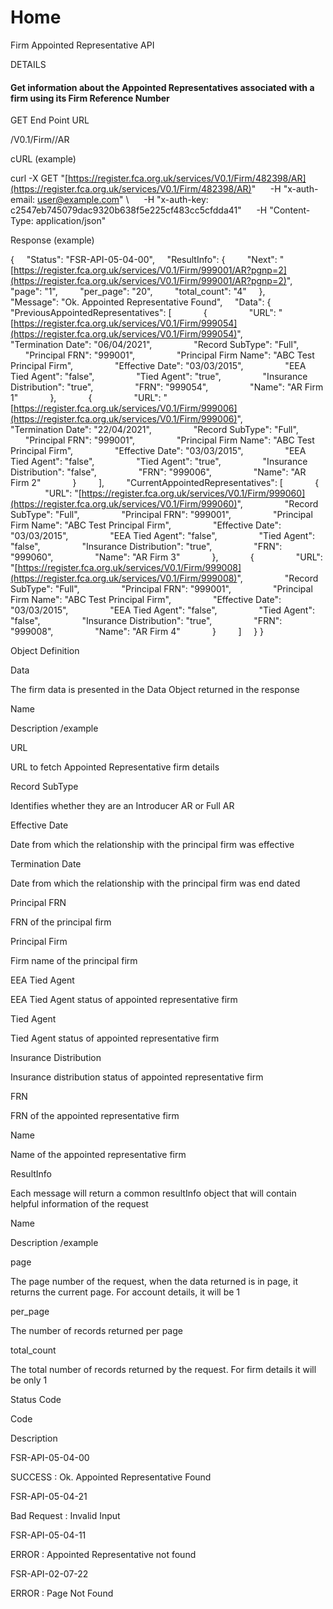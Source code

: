 # Home

Firm Appointed Representative API

  

DETAILS

#### Get information about the Appointed Representatives associated with a firm using its Firm Reference Number

  

GET End Point URL

/V0.1/Firm/<FRN>/AR

  

cURL (example)

  

curl -X GET "[https://register.fca.org.uk/services/V0.1/Firm/482398/AR](https://register.fca.org.uk/services/V0.1/Firm/482398/AR)" 
     -H "x-auth-email: [user@example.com](mailto:user@example.com)" \\
     -H "x-auth-key: c2547eb745079dac9320b638f5e225cf483cc5cfdda41" 
     -H "Content-Type: application/json"

  

Response (example)

  

{
    "Status": "FSR-API-05-04-00",
    "ResultInfo": {
        "Next": "[https://register.fca.org.uk/services/V0.1/Firm/999001/AR?pgnp=2](https://register.fca.org.uk/services/V0.1/Firm/999001/AR?pgnp=2)",
        "page": "1",
        "per\_page": "20",
        "total\_count": "4"
    },
    "Message": "Ok. Appointed Representative Found",
    "Data": {
        "PreviousAppointedRepresentatives": \[
            {
                "URL": "[https://register.fca.org.uk/services/V0.1/Firm/999054](https://register.fca.org.uk/services/V0.1/Firm/999054)",
                "Termination Date": "06/04/2021",
                "Record SubType": "Full",
                "Principal FRN": "999001",
                "Principal Firm Name": "ABC Test Principal Firm",
                "Effective Date": "03/03/2015",
                "EEA Tied Agent": "false",
                "Tied Agent": "true",
                "Insurance Distribution": "true",
                "FRN": "999054",
                "Name": "AR Firm 1"
            },
            {
                "URL": "[https://register.fca.org.uk/services/V0.1/Firm/999006](https://register.fca.org.uk/services/V0.1/Firm/999006)",
                "Termination Date": "22/04/2021",
                "Record SubType": "Full",
                "Principal FRN": "999001",
                "Principal Firm Name": "ABC Test Principal Firm",
                "Effective Date": "03/03/2015",
                "EEA Tied Agent": "false",
                "Tied Agent": "true",
                "Insurance Distribution": "false",
                "FRN": "999006",
                "Name": "AR Firm 2"
            }
        \],
        "CurrentAppointedRepresentatives": \[
            {
                "URL": "[https://register.fca.org.uk/services/V0.1/Firm/999060](https://register.fca.org.uk/services/V0.1/Firm/999060)",
                "Record SubType": "Full",
                "Principal FRN": "999001",
                "Principal Firm Name": "ABC Test Principal Firm",
                "Effective Date": "03/03/2015",
                "EEA Tied Agent": "false",
                "Tied Agent": "false",
                "Insurance Distribution": "true",
                "FRN": "999060",
                "Name": "AR Firm 3"
            },
            {
                "URL": "[https://register.fca.org.uk/services/V0.1/Firm/999008](https://register.fca.org.uk/services/V0.1/Firm/999008)",
                "Record SubType": "Full",
                "Principal FRN": "999001",
                "Principal Firm Name": "ABC Test Principal Firm",
                "Effective Date": "03/03/2015",
                "EEA Tied Agent": "false",
                "Tied Agent": "false",
                "Insurance Distribution": "true",
                "FRN": "999008",
                "Name": "AR Firm 4"
            }
        \]
    }
}

  

Object Definition

  

Data

  

The firm data is presented in the Data Object returned in the response

Name

Description /example

URL

URL to fetch Appointed Representative firm details

Record SubType

Identifies whether they are an Introducer AR or Full AR

Effective Date

Date from which the relationship with the principal firm was effective

Termination Date

Date from which the relationship with the principal firm was end dated

Principal FRN

FRN of the principal firm

Principal Firm

Firm name of the principal firm

EEA Tied Agent

EEA Tied Agent status of appointed representative firm

Tied Agent

Tied Agent status of appointed representative firm

Insurance Distribution

Insurance distribution status of appointed representative firm

FRN

FRN of the appointed representative firm

Name

Name of the appointed representative firm

  

ResultInfo

  

Each message will return a common resultInfo object that will contain helpful information of the request

Name

Description /example

page

The page number of the request, when the data returned is in page, it returns the current page. For account details, it will be 1

per\_page

The number of records returned per page

total\_count

The total number of records returned by the request. For firm details it will be only 1

  

Status Code

  

Code

Description

FSR-API-05-04-00

SUCCESS : Ok. Appointed Representative Found

FSR-API-05-04-21

Bad Request : Invalid Input

FSR-API-05-04-11

ERROR : Appointed Representative not found

FSR-API-02-07-22

ERROR : Page Not Found